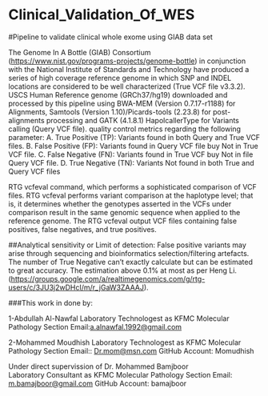 # Clinical_Validation_Of_WES
#Pipeline to validate clinical whole exome using GIAB data set

The Genome In A Bottle (GIAB) Consortium (https://www.nist.gov/programs-projects/genome-bottle) in conjunction with the National Institute of Standards and Technology have
produced a series of high coverage reference genome in which SNP and INDEL locations are considered to be well characterized (True VCF file v3.3.2). USCS Human Reference genome
(GRCh37/hg19) downloaded and processed by this pipeline using BWA-MEM (Version 0.7.17-r1188) for Alignments, Samtools (Version 1.10)/Picards-tools (2.23.8) for post-alignments
processing and GATK (4.1.8.1) HapolcallerType for Variants calling (Query VCF file).
quality control metrics regarding the following parameter:
A.	True Positive (TP): Variants found in both Query and True VCF files.
B.	False Positive (FP): Variants found in Query VCF file buy Not in True VCF file.
C.	False Negative (FN): Variants found in True VCF buy Not in file Query VCF file. 
D.	True Negative (TN): Variants Not found in both True and Query VCF files

RTG vcfeval command, which performs a sophisticated comparison of VCF files. RTG vcfeval performs variant comparison at the haplotype level; that is, it determines whether the
genotypes asserted in the VCFs under comparison result in the same genomic sequence when applied to the reference genome. The RTG vcfeval output VCF files containing false
positives, false negatives, and true positives.

##Analytical sensitivity or Limit of detection:
False positive variants may arise through sequencing and bioinformatics selection/filtering artefacts.
The number of True Negative can’t exactly calculate but can be estimated to great accuracy. The estimation above 0.1% at most as per 
Heng Li. (https://groups.google.com/a/realtimegenomics.com/g/rtg-users/c/3JU3j2wDHcI/m/r_jGaW3ZAAAJ).

###This work in done by:

  1-Abdullah Al-Nawfal
    Laboratory Technologest as KFMC Molecular Pathology Section
    Email:a.alnawfal.1992@gmail.com
  
  2-Mohammed Moudhish
    Laboratory Technologest as KFMC Molecular Pathology Section
    Email:: Dr.mom@msn.com
    GitHub Account: Momudhish 
  
Under direct supervission of Dr. Mohammed Bamjboor  
    Laboratory Consultant as KFMC Molecular Pathology Section
    Email: m.bamajboor@gmail.com
    GitHub Account: bamajboor 


